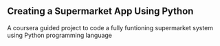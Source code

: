 ## Creating a Supermarket App Using Python
A coursera guided project to code a fully funtioning supermarket system using Python programming language
